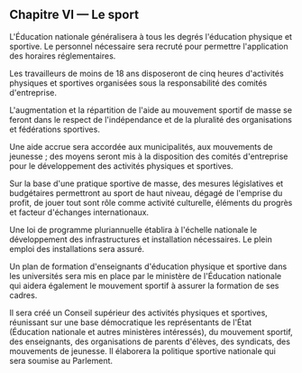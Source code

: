## Chapitre VI — Le sport

L'Éducation nationale généralisera à tous les degrés l'éducation physique et
sportive. Le personnel nécessaire sera recruté pour permettre l'application
des horaires réglementaires.

Les travailleurs de moins de 18 ans disposeront de cinq heures d'activités
physiques et sportives organisées sous la responsabilité des comités
d'entreprise.

L'augmentation et la répartition de l'aide au mouvement sportif de masse se
feront dans le respect de l'indépendance et de la pluralité des organisations
et fédérations sportives.

Une aide accrue sera accordée aux municipalités, aux mouvements de jeunesse ;
des moyens seront mis à la disposition des comités d'entreprise pour le
développement des activités physiques et sportives.

Sur la base d'une pratique sportive de masse, des mesures législatives et
budgétaires permettront au sport de haut niveau, dégagé de l'emprise du
profit, de jouer tout sont rôle comme activité culturelle, éléments du progrès
et facteur d'échanges internationaux.

Une loi de programme pluriannuelle établira à l'échelle nationale le
développement des infrastructures et installation nécessaires. Le plein emploi
des installations sera assuré.

Un plan de formation d'enseignants d'éducation physique et sportive dans les
universités sera mis en place par le ministère de l'Éducation nationale qui
aidera également le mouvement sportif à assurer la formation de ses cadres.

Il sera créé un Conseil supérieur des activités physiques et sportives,
réunissant sur une base démocratique les représentants de l'État (Éducation
nationale et autres ministères intéressés), du mouvement sportif, des
enseignants, des organisations de parents d'élèves, des syndicats, des
mouvements de jeunesse. Il élaborera la politique sportive nationale qui sera
soumise au Parlement.

